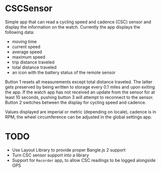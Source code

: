 # CSCSensor

Simple app that can read a cycling speed and cadence (CSC) sensor and display the information on the watch.
Currently the app displays the following data:

- moving time
- current speed
- average speed
- maximum speed
- trip distance traveled
- total distance traveled
- an icon with the battery status of the remote sensor

Button 1 resets all measurements except total distance traveled. The latter gets preserved by being written to storage every 0.1 miles and upon exiting the app.
If the watch app has not received an update from the sensor for at least 10 seconds, pushing button 3 will attempt to reconnect to the sensor.
Button 2 switches between the display for cycling speed and cadence.

Values displayed are imperial or metric (depending on locale), cadence is in RPM, the wheel circumference can be adjusted in the global settings app.

# TODO

- Use Layout Library to provide proper Bangle.js 2 support
- Turn CSC sensor support into a library
- Support for `Recorder` app, to allow CSC readings to be logged alongside GPS
